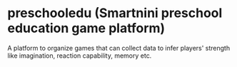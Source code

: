 # preschooledu (Smartnini preschool education game platform)
A platform to organize games that can collect data to infer players' strength like imagination, reaction capability, memory etc.
